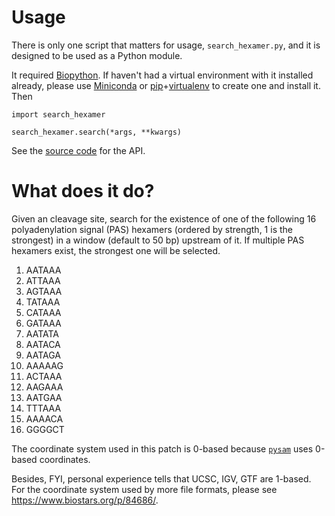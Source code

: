 # Usage

There is only one script that matters for usage, `search_hexamer.py`, and it is
designed to be used as a Python module.

It required [Biopython](http://biopython.org/). If haven't had a virtual
environment with it installed already, please use
[Miniconda](https://conda.io/miniconda.html) or
[pip](https://pypi.python.org/pypi/pip)+[virtualenv](https://pypi.python.org/pypi/virtualenv)
to create one and install it. Then


```
import search_hexamer

search_hexamer.search(*args, **kwargs)
```

See the
[source code](https://github.com/bcgsc/tasrkleat/blob/master/hexamer_search/search_hexamer.py)
for the API.


# What does it do?

Given an cleavage site, search for the existence of one of the following 16
polyadenylation signal (PAS) hexamers (ordered by strength, 1 is the strongest)
in a window (default to 50 bp) upstream of it. If multiple PAS hexamers exist,
the strongest one will be selected.

1. AATAAA
2. ATTAAA
3. AGTAAA
4. TATAAA
5. CATAAA
6. GATAAA
7. AATATA
8. AATACA
9. AATAGA
10. AAAAAG
11. ACTAAA
12. AAGAAA
13. AATGAA
14. TTTAAA
15. AAAACA
16. GGGGCT

The coordinate system used in this patch is 0-based because
[`pysam`](https://github.com/pysam-developers/pysam) uses 0-based coordinates.

Besides, FYI, personal experience tells that UCSC, IGV, GTF are 1-based. For the
coordinate system used by more file formats, please see
https://www.biostars.org/p/84686/.
